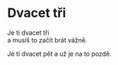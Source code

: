 # Dvacet tři

Je ti dvacet tři  
a musíš to začít brát vážně.

Je ti dvacet pět
a už je na to pozdě.
